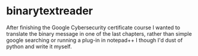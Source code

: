 # binarytextreader
After finishing the Google Cybersecurity certificate course I wanted to translate the binary message in one of the last chapters, rather than
simple google searching or running a plug-in in notepad++ I though I'd dust of python and write it myself.
